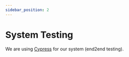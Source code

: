 ```yaml
---
sidebar_position: 2
---
```



System Testing
===============

We are using [Cypress](https://docs.cypress.io/guides/overview/why-cypress) for our system (end2end testing).